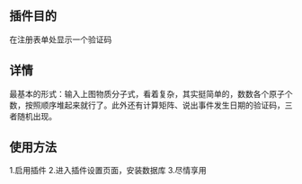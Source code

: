 插件目的
----
在注册表单处显示一个验证码



详情
----
最基本的形式：输入上图物质分子式，看着复杂，其实挺简单的，数数各个原子个数，按照顺序堆起来就行了。此外还有计算矩阵、说出事件发生日期的验证码，三者随机出现。

使用方法
----
1.启用插件
2.进入插件设置页面，安装数据库
3.尽情享用